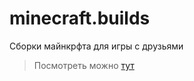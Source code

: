 # minecraft.builds
Сборки майнкрфта для игры с друзьями
> Посмотреть можно [тут](https://nekitsan.github.io/minecraft.builds/)